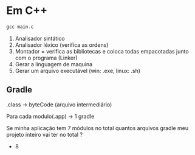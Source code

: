 
# Em C++

```c++
gcc main.c
```

1. Analisador sintático
2. Analisador léxico (verifica as ordens)
3. Montador = verifica as bibliotecas e coloca todas empacotadas junto com o programa (Linker)
4. Gerar a linguagem de maquina
5. Gerar um arquivo executável (win: .exe, linux: .sh)

## Gradle

.class -> byteCode (arquivo intermediário)

Para cada modulo(.app) -> 1 gradle

Se minha aplicação tem 7 módulos no total quantos arquivos gradle meu projeto inteiro vai ter no total ? 
- 8

